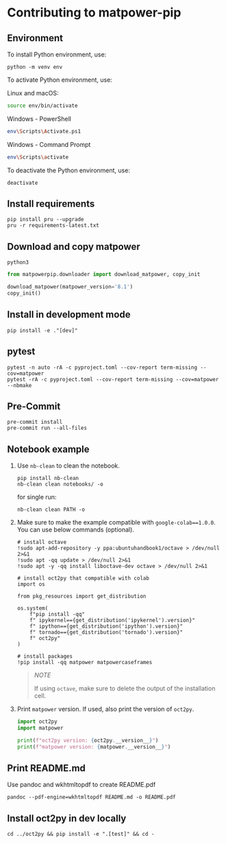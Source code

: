 # Contributing to matpower-pip

## Environment

To install Python environment, use:

```shell
python -m venv env
```

To activate Python environment, use:

   Linux and macOS:

   ```bash
   source env/bin/activate
   ```

   Windows - PowerShell

   ```bash
   env\Scripts\Activate.ps1
   ```

   Windows - Command Prompt

   ```bash
   env\Scripts\activate
   ```

To deactivate the Python environment, use:

```shell
deactivate
```

## Install requirements

```shell
pip install pru --upgrade
pru -r requirements-latest.txt
```

## Download and copy matpower

```shell
python3
```

```python
from matpowerpip.downloader import download_matpower, copy_init

download_matpower(matpower_version='8.1')
copy_init()
```

## Install in development mode

```shell
pip install -e ."[dev]"
```

## pytest

```shell
pytest -n auto -rA -c pyproject.toml --cov-report term-missing --cov=matpower
pytest -rA -c pyproject.toml --cov-report term-missing --cov=matpower --nbmake
```

## Pre-Commit

```shell
pre-commit install
pre-commit run --all-files
```

## Notebook example

1. Use `nb-clean` to clean the notebook.

    ```shell
    pip install nb-clean
    nb-clean clean notebooks/ -o
    ```

    for single run:

    ```shell
    nb-clean clean PATH -o
    ```

1. Make sure to make the example compatible with `google-colab==1.0.0`. You can use below commands (optional).

    ```ipython
    # install octave
    !sudo apt-add-repository -y ppa:ubuntuhandbook1/octave > /dev/null 2>&1
    !sudo apt -qq update > /dev/null 2>&1
    !sudo apt -y -qq install liboctave-dev octave > /dev/null 2>&1

    # install oct2py that compatible with colab
    import os

    from pkg_resources import get_distribution

    os.system(
        f"pip install -qq"
        f" ipykernel=={get_distribution('ipykernel').version}"
        f" ipython=={get_distribution('ipython').version}"
        f" tornado=={get_distribution('tornado').version}"
        f" oct2py"
    )

    # install packages
    !pip install -qq matpower matpowercaseframes
    ```

    > *NOTE*
    >
    > If using `octave`, make sure to delete the output of the installation cell.

1. Print `matpower` version. If used, also print the version of `oct2py`.

    ```python
    import oct2py
    import matpower

    print(f"oct2py version: {oct2py.__version__}")
    print(f"matpower version: {matpower.__version__}")
    ```

## Print README.md

Use pandoc and wkhtmltopdf to create README.pdf

```shell
pandoc --pdf-engine=wkhtmltopdf README.md -o README.pdf
```

## Install oct2py in dev locally

```shell
cd ../oct2py && pip install -e ".[test]" && cd -
```
